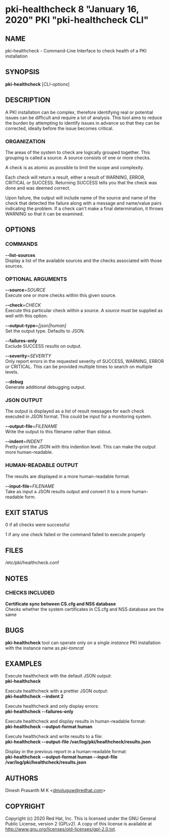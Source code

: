 # pki-healthcheck 8 "January 16, 2020" PKI "pki-healthcheck CLI"

## NAME

pki-healthcheck - Command-Line Interface to check health of a PKI installation

## SYNOPSIS

**pki-healthcheck** [*CLI-options*]

## DESCRIPTION

A PKI installation can be complex, therefore identifying real or potential issues can be difficult and require a lot of analysis. This tool aims to reduce the burden by attempting to identify issues in advance so that they can be corrected, ideally before the issue becomes critical.

### ORGANIZATION

The areas of the system to check are logically grouped together. This grouping is called a source. A source consists of one or more checks.

A check is as atomic as possible to limit the scope and complexity.

Each check will return a result, either a result of WARNING, ERROR, CRITICAL or SUCCESS. Returning SUCCESS tells you that the check was done and was deemed correct.

Upon  failure,  the  output  will include name of the source and name of the check that detected the failure along with a message and name/value pairs indicating the problem. If a check can't make a final determination, it throws WARNING so that it can be examined.

## OPTIONS

### COMMANDS

**--list-sources**  
    Display a list of the available sources and the checks associated with those sources.

### OPTIONAL ARGUMENTS

**--source**=*SOURCE*  
    Execute one or more checks within this given source.

**--check**=*CHECK*  
    Execute this particular check within a source. A *source* must be supplied as well with this option.

**--output-type**=*[json|human]*  
    Set the output type. Defaults to JSON.

**--failures-only**  
    Exclude SUCCESS results on output.

**--severity**=*SEVERITY*  
    Only report errors in the requested severity of SUCCESS, WARNING, ERROR or CRITICAL. This can be provided multiple times to search on multiple levels.

**--debug**  
    Generate additional debugging output.

### JSON OUTPUT

The output is displayed as a list of result messages for each check executed in JSON format. This could be input for a monitoring system.

**--output-file**=*FILENAME*  
    Write the output to this filename rather than stdout.

**--indent**=*INDENT*  
    Pretty-print the JSON with this indention level. This can make the output more human-readable.

### HUMAN-READABLE OUTPUT

The results are displayed in a more human-readable format.

**--input-file**=*FILENAME*  
    Take as input a JSON results output and convert it to a more human-readable form.

## EXIT STATUS

0 if all checks were successful

1 if any one check failed or the command failed to execute properly

## FILES

/etc/pki/healthcheck.conf

## NOTES

### CHECKS INCLUDED

**Certificate sync between CS.cfg and NSS database**  
Checks whether the system certificates in CS.cfg and NSS database are the same

## BUGS

**pki-healthcheck** tool can operate only on a *single instance* PKI installation with the instance name as *pki-tomcat*

## EXAMPLES

Execute healthcheck with the default JSON output:  
**pki-healthcheck**

Execute healthcheck with a prettier JSON output:  
**pki-healthcheck --indent 2**

Execute healthcheck and only display errors:  
**pki-healthcheck --failures-only**

Execute healthcheck and display results in human-readable format:  
**pki-healthcheck --output-format human**

Execute healthcheck and write results to a file:  
**pki-healthcheck --output-file /var/log/pki/healthcheck/results.json**

Display in the previous report in a human-readable format:  
**pki-healthcheck --output-format human --input-file /var/log/pki/healthcheck/results.json**

## AUTHORS

Dinesh Prasanth M K \<dmoluguw@redhat.com>

## COPYRIGHT

Copyright (c) 2020 Red Hat, Inc.
This is licensed under the GNU General Public License, version 2 (GPLv2).
A copy of this license is  available  at <http://www.gnu.org/licenses/old-licenses/gpl-2.0.txt>.
